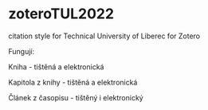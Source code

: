 # zoteroTUL2022
citation style for Technical University of Liberec for Zotero

Fungují:

Kniha - tištěná a elektronická

Kapitola z knihy - tištěná a elektronická

Článek z časopisu - tištěný i elektronický

